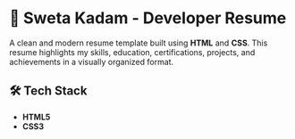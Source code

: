 # 💼 Sweta Kadam - Developer Resume

A clean and modern resume template built using **HTML** and **CSS**. This resume highlights my skills, education, certifications, projects, and achievements in a visually organized format.

## 🛠️ Tech Stack

- **HTML5**
- **CSS3**



